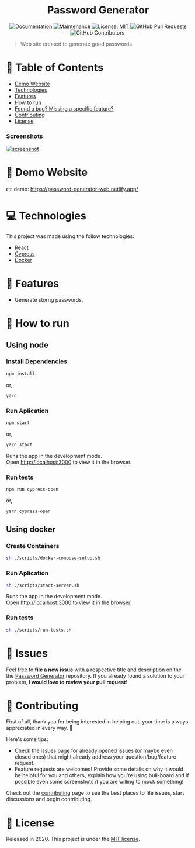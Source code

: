 <h1 align="center">Password Generator</h1>

<p align="center">	
  <a href="https://github.com/password-generator/password-generator-web#readme">
    <img alt="Documentation" src="https://img.shields.io/badge/documentation-yes-brightgreen.svg" target="_blank" />
  </a>
  <a href="https://github.com/password-generator/password-generator-web/graphs/commit-activity">
    <img alt="Maintenance" src="https://img.shields.io/badge/Maintained%3F-yes-brightgreen.svg" target="_blank" />
  </a>
  <a href="https://github.com/password-generator/password-generator-web/blob/master/LICENSE">
    <img alt="License: MIT" src="https://img.shields.io/badge/License-MIT-yellow.svg" target="_blank" />
  </a>
  <img alt="GitHub Pull Requests" src="https://img.shields.io/github/issues-pr/password-generator/password-generator-web" />
  <img alt="GitHub Contributors" src="https://img.shields.io/github/contributors/password-generator/password-generator-web" />
  <img alt="" src="https://img.shields.io/github/repo-size/password-generator/password-generator-web" />
</p>

> Web site created to generate good passwords.

# :pushpin: Table of Contents

* [Demo Website](#eyes-demo-website)
* [Technologies](#computer-technologies)
* [Features](#rocket-features)
* [How to run](#construction_worker-how-to-run)
* [Found a bug? Missing a specific feature?](#bug-issues)
* [Contributing](#tada-contributing)
* [License](#closed_book-license)

### Screenshots
[![screenshot](https://user-images.githubusercontent.com/60241602/82554572-964a0d80-9b3c-11ea-962c-f4945be537d6.png)](https://password-generato.herokuapp.com)

# :eyes: Demo Website
👉  demo: https://password-generator-web.netlify.app/

# :computer: Technologies
This project was made using the follow technologies:

* [React](https://reactjs.org/) 
* [Cypress](https://www.cypress.io/)
* [Docker](https://www.docker.com/)

# :rocket: Features

- Generate storng passwords.   

# :construction_worker: How to run

## Using node

### Install Dependencies
```bash
npm install
```
or,
```bash
yarn
```
### Run Aplication
```bash 
npm start
```
or,
```bash 
yarn start
```

Runs the app in the development mode.<br />
Open [http://localhost:3000](http://localhost:3000) to view it in the browser.

### Run tests

```bash
npm run cypress-open
```
or,
```bash
yarn cypress-open
```

## Using docker

### Create Containers

```bash
sh ./scripts/docker-compose-setup.sh
```

### Run Aplication

```bash
sh ./scripts/start-server.sh
```

Runs the app in the development mode.<br />
Open [http://localhost:3000](http://localhost:3000) to view it in the browser.

### Run tests

```bash
sh ./scripts/run-tests.sh
```

# :bug: Issues

Feel free to **file a new issue** with a respective title and description on the the [Password Generator](https://github.com/password-generator/password-generator-web/issues) repository. If you already found a solution to your problem, **i would love to review your pull request**!

# :tada: Contributing
First of all, thank you for being interested in helping out, your time is always appreciated in every way. :100:

Here's some tips:

* Check the [issues page](https://github.com/password-generator/password-generator-web/issues) for already opened issues (or maybe even closed ones) that might already address your question/bug/feature request.
* Feature requests are welcomed! Provide some details on why it would be helpful for you and others, explain how you're using bull-board and if possible even some screenshots if you are willing to mock something!

Check out the [contributing](./CONTRIBUTING.md) page to see the best places to file issues, start discussions and begin contributing.

# :closed_book: License

Released in 2020.
This project is under the [MIT license](./LICENSE).
